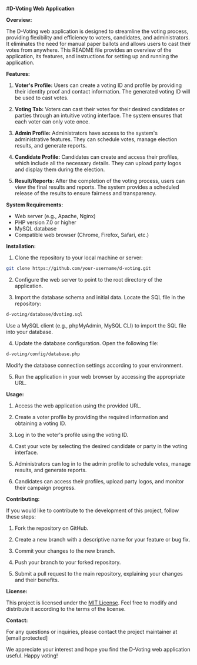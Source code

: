﻿#**D-Voting Web Application**

**Overview:**

The D-Voting web application is designed to streamline the voting process, providing flexibility and efficiency to voters, candidates, and administrators. It eliminates the need for manual paper ballots and allows users to cast their votes from anywhere. This README file provides an overview of the application, its features, and instructions for setting up and running the application.

**Features:**

1. **Voter's Profile:** Users can create a voting ID and profile by providing their identity proof and contact information. The generated voting ID will be used to cast votes.

2. **Voting Tab:** Voters can cast their votes for their desired candidates or parties through an intuitive voting interface. The system ensures that each voter can only vote once.

3. **Admin Profile:** Administrators have access to the system's administrative features. They can schedule votes, manage election results, and generate reports.

4. **Candidate Profile:** Candidates can create and access their profiles, which include all the necessary details. They can upload party logos and display them during the election.

5. **Result/Reports:** After the completion of the voting process, users can view the final results and reports. The system provides a scheduled release of the results to ensure fairness and transparency.

**System Requirements:**

- Web server (e.g., Apache, Nginx)
- PHP version 7.0 or higher
- MySQL database
- Compatible web browser (Chrome, Firefox, Safari, etc.)

**Installation:**

1. Clone the repository to your local machine or server:

```bash
git clone https://github.com/your-username/d-voting.git
```

2. Configure the web server to point to the root directory of the application.

3. Import the database schema and initial data. Locate the SQL file in the repository:

```bash
d-voting/database/dvoting.sql
```

Use a MySQL client (e.g., phpMyAdmin, MySQL CLI) to import the SQL file into your database.

4. Update the database configuration. Open the following file:

```bash
d-voting/config/database.php
```

Modify the database connection settings according to your environment.

5. Run the application in your web browser by accessing the appropriate URL.

**Usage:**

1. Access the web application using the provided URL.

2. Create a voter profile by providing the required information and obtaining a voting ID.

3. Log in to the voter's profile using the voting ID.

4. Cast your vote by selecting the desired candidate or party in the voting interface.

5. Administrators can log in to the admin profile to schedule votes, manage results, and generate reports.

6. Candidates can access their profiles, upload party logos, and monitor their campaign progress.

**Contributing:**

If you would like to contribute to the development of this project, follow these steps:

1. Fork the repository on GitHub.

2. Create a new branch with a descriptive name for your feature or bug fix.

3. Commit your changes to the new branch.

4. Push your branch to your forked repository.

5. Submit a pull request to the main repository, explaining your changes and their benefits.

**License:**

This project is licensed under the [MIT License](https://opensource.org/licenses/MIT). Feel free to modify and distribute it according to the terms of the license.

**Contact:**

For any questions or inquiries, please contact the project maintainer at [email protected]

We appreciate your interest and hope you find the D-Voting web application useful. Happy voting!
